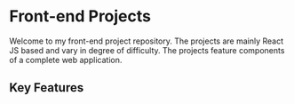 # Front-end Projects
Welcome to my front-end project repository. The projects are mainly React JS based and vary in degree of difficulty. The projects feature components of a complete web application.
## Key Features
